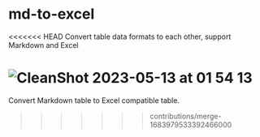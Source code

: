 # md-to-excel

<<<<<<< HEAD
Convert table data formats to each other, support Markdown and Excel

![CleanShot 2023-05-13 at 01 54 13](https://github.com/victor-defi/md-to-excel/assets/70796487/d9668d64-2931-4eda-8c30-782f435b7913)
=======
Convert Markdown table to Excel compatible table.
>>>>>>> contributions/merge-1683979533392466000
